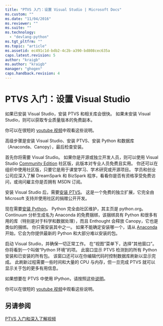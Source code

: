 ```yaml
---
title: "PTVS 入门：设置 Visual Studio | Microsoft Docs"
ms.custom: ""
ms.date: "11/04/2016"
ms.reviewer: ""
ms.suite: ""
ms.technology: 
  - "devlang-python"
ms.tgt_pltfrm: ""
ms.topic: "article"
ms.assetid: ec491c1d-bdb2-4c2b-a390-bd808cec635a
caps.latest.revision: 5
author: "kraigb"
ms.author: "kraigb"
manager: "ghogen"
caps.handback.revision: 4
---
```

# <a name="getting-started-with-ptvs-setting-up-visual-studio"></a>PTVS 入门：设置 Visual Studio
如果已安装 Visual Studio，安装 PTVS 和相关库会很快。  如果未安装 Visual Studio，则可以获取专业质量版本的免费副本。  
  
 你可以在很短的 [youtube 视频](https://www.youtube.com/watch?v=_okUV47eM5c&list=PLReL099Y5nRdLgGAdrb_YeTdEnd23s6Ff&index=1)中观看这些说明。  
  
 高级步骤是安装 Visual Studio、安装 PTVS、安装 Python 和数据库（Anaconda、Canopy），最后检查安装。  
  
 首先你将需要 Visual Studio。  如果你是开源或独立开发人员，则可以使用 Visual Studio [Community Edition](https://www.visualstudio.com/products/visual-studio-community-vs) 社区版，此版本对专业人员免费且实用。  你还可以在组织中使用社区版，只要它是用于课堂学习、学术研究或开源项目。  学员和创业公司应深入了解 DreamSpark 和 BizSpark 程序，看看你是否有资格享受免费访问，或询问雇主你是否拥有 MSDN 订阅。  
  
 安装 Visual Studio 后，需要[安装 PTVS](http://pytools.codeplex.com/wikipage?title=PTVS%20Installation)。  这是一个免费的独立扩展，它完全由 Microsoft 支持并使用社区的捐赠公开开发。  
  
 现在需要[安装 Python](http://python.org/download/)。  Python 完全由社区维护，其主页是 python.org。  Continuum 分析生成名为 Anaconda 的免费捆绑，该捆绑具有 Python 和很多有用的库（特别是对于科学和数据处理），而且 Enthought 会释放 Canopy，它也是类似的捆绑。  你只需安装其中之一。  如果不能确定安装哪一个，请从 [Anaconda](https://www.continuum.io/downloads) 开始，它会为你提供最新的 Python 和大部分难以安装的包。  
  
 启动 Visual Studio，并确保一切正常工作。  在“视图”菜单下，选择“其他窗口”。  你将看到一个叫做“Python 环境”的项。  此窗口显示 PTVS 检测到的所有 Python 安装和已安装的所有包。  该窗口还可以在你编辑代码时控制数据库刷新以显示完成。  此刷新过程需要一些时间和大量的 CPU 与内存，但一旦完成 PTVS 就可以显示关于包的更多有用信息。  
  
 如果想要在 PTVS 中使用 IPython，请按照这些[说明](http://pytools.codeplex.com/wikipage?title=Using%20IPython%20with%20PTVS)。  
  
 你可以在很短的 [youtube 视频](https://www.youtube.com/watch?v=_okUV47eM5c&list=PLReL099Y5nRdLgGAdrb_YeTdEnd23s6Ff&index=1)中观看这些说明。  
  
## <a name="see-also"></a>另请参阅  
 [PTVS 入门和深入了解视频](https://www.youtube.com/playlist?list=PLReL099Y5nRdLgGAdrb_YeTdEnd23s6Ff)


<!--HONumber=Feb17_HO4-->


